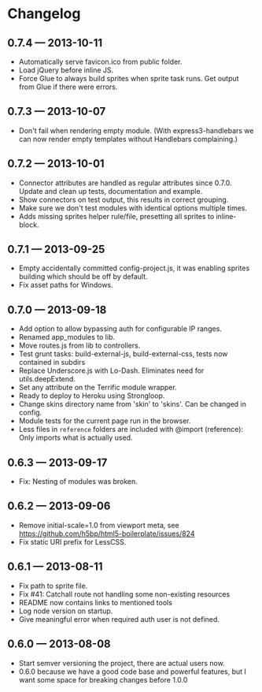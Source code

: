 # Changelog

## 0.7.4 — 2013-10-11

- Automatically serve favicon.ico from public folder.
- Load jQuery before inline JS.
- Force Glue to always build sprites when sprite task runs. Get output from Glue if there were errors.


## 0.7.3 — 2013-10-07

- Don't fail when rendering empty module. (With express3-handlebars we can now render empty templates without Handlebars complaining.)


## 0.7.2 — 2013-10-01

- Connector attributes are handled as regular attributes since 0.7.0. Update and clean up tests, documentation and example.
- Show connectors on test output, this results in correct grouping.
- Make sure we don't test modules with identical options multiple times.
- Adds missing sprites helper rule/file, presetting all sprites to inline-block.


## 0.7.1 — 2013-09-25

- Empty accidentally committed config-project.js, it was enabling sprites building which should be off by default.
- Fix asset paths for Windows.


## 0.7.0 — 2013-09-18

- Add option to allow bypassing auth for configurable IP ranges.
- Renamed app_modules to lib.
- Move routes.js from lib to controllers.
- Test grunt tasks: build-external-js, build-external-css, tests now contained in subdirs
- Replace Underscore.js with Lo-Dash. Eliminates need for utils.deepExtend.
- Set any attribute on the Terrific module wrapper.
- Ready to deploy to Heroku using Strongloop.
- Change skins directory name from 'skin' to 'skins'. Can be changed in config.
- Module tests for the current page run in the browser.
- Less files in `reference` folders are included with @import (reference): Only imports what is actually used.


## 0.6.3 — 2013-09-17

- Fix: Nesting of modules was broken.


## 0.6.2 — 2013-09-06

- Remove initial-scale=1.0 from viewport meta, see https://github.com/h5bp/html5-boilerplate/issues/824
- Fix static URI prefix for LessCSS.


## 0.6.1 — 2013-08-11

- Fix path to sprite file.
- Fix #41: Catchall route not handling some non-existing resources
- README now contains links to mentioned tools
- Log node version on startup.
- Give meaningful error when required auth user is not defined.


## 0.6.0 — 2013-08-08

- Start semver versioning the project, there are actual users now.
- 0.6.0 because we have a good code base and powerful features, but I want some space for breaking changes before 1.0.0
